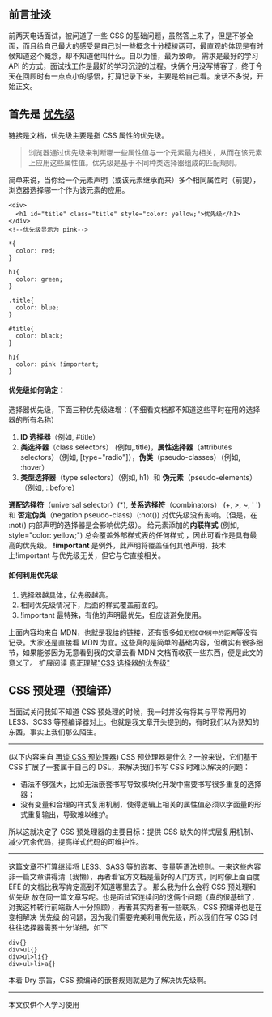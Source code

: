 ## 前言扯淡

前两天电话面试，被问道了一些 CSS 的基础问题，虽然答上来了，但是不够全面，而且给自己最大的感受是自己对一些概念十分模棱两可，最直观的体现是有时候知道这个概念，却不知道他叫什么。自以为懂，最为致命。
需求是最好的学习 API 的方式，面试找工作是最好的学习沉淀的过程。快俩个月没写博客了，终于今天在回顾时有一点点小的感悟，打算记录下来，主要是给自己看。废话不多说，开始正文。

## 首先是 [优先级](https://developer.mozilla.org/zh-CN/docs/Web/CSS/Specificity)

链接是文档，优先级主要是指 CSS 属性的优先级。

> 浏览器通过优先级来判断哪一些属性值与一个元素最为相关，从而在该元素上应用这些属性值。优先级是基于不同种类选择器组成的匹配规则。

简单来说，当你给一个元素声明（或该元素继承而来）多个相同属性时（前提），浏览器选择哪一个作为该元素的应用。

```
<div>
  <h1 id="title" class="title" style="color: yellow;">优先级</h1>
</div>
<!--优先级显示为 pink-->
```

```
*{
  color: red;
}

h1{
  color: green;
}

.title{
  color: blue;
}

#title{
  color: black;
}

h1{
  color: pink !important;
}
```

#### 优先级如何确定：

选择器优先级，下面三种优先级递增：（不细看文档都不知道这些平时在用的选择器的所有名称）

1. **ID 选择器**（例如, #title）
2. **类选择器**（class selectors） (例如,.title)，**属性选择器**（attributes selectors）（例如, [type="radio"]），**伪类**（pseudo-classes）（例如, :hover）
3. **类型选择器**（type selectors）（例如, h1）和 **伪元素**（pseudo-elements）（例如, ::before）

**通配选择符**（universal selector）(\*), **关系选择符**（combinators） (+, >, ~, ' ') 和 **否定伪类**（negation pseudo-class）(:not()) 对优先级没有影响。（但是，在 :not() 内部声明的选择器是会影响优先级）。
给元素添加的**内联样式** (例如, style="color: yellow;") 总会覆盖外部样式表的任何样式 ，因此可看作是具有最高的优先级。
**!important** 是例外，此声明将覆盖任何其他声明，技术上!important 与优先级无关，但它与它直接相关。

#### 如何利用优先级

1. 选择器越具体，优先级越高。
2. 相同优先级情况下，后面的样式覆盖前面的。
3. !important 最特殊，有他的声明最优先，但应该避免使用。

上面内容均来自 MDN，也就是我给的链接，还有很多如`无视DOM树中的距离`等没有记录。大家还是直接看 MDN 为宜。这些真的是简单的基础内容，但确实有很多细节，如果能够因为无意看到我的文章去看 MDN 文档而收获一些东西，便是此文的意义了。
扩展阅读 [真正理解"CSS 选择器的优先级"](https://github.com/jincdream/jincdream.github.io/issues/14)

## CSS 预处理（预编译）

当面试关问我知不知道 CSS 预处理的时候，我一时并没有将其与平常再用的 LESS、SCSS 等预编译器对上。也就是我文章开头提到的，有时我们以为熟知的东西，事实上我们那么陌生。

---

(以下内容来自 [再谈 CSS 预处理器](http://efe.baidu.com/blog/revisiting-css-preprocessors/))
CSS 预处理器是什么？一般来说，它们基于 CSS 扩展了一套属于自己的 DSL，来解决我们书写 CSS 时难以解决的问题：

- 语法不够强大，比如无法嵌套书写导致模块化开发中需要书写很多重复的选择器；
- 没有变量和合理的样式复用机制，使得逻辑上相关的属性值必须以字面量的形式重复输出，导致难以维护。

所以这就决定了 CSS 预处理器的主要目标：提供 CSS 缺失的样式层复用机制、减少冗余代码，提高样式代码的可维护性。

---

这篇文章不打算继续将 LESS、SASS 等的嵌套、变量等语法规则。一来这些内容非一篇文章讲得清（我懒），再者看官方文档是最好的入门方式，同时像上面百度 EFE 的文档比我写肯定高到不知道哪里去了。
那么我为什么会将 CSS 预处理和 优先级 放在同一篇文章写呢。也是面试官连续问的这俩个问题（真的很基础了，对我这种转行前端新人十分照顾），再者其实两者有一些联系，CSS 预编译也是在变相解决 优先级 的问题，因为我们需要完美利用优先级，所以我们在写 CSS 时往往选择器需要十分详细，如下

```
div{}
div>ul{}
div>ul>li{}
div>ul>li>a{}
```

本着 Dry 宗旨，CSS 预编译的嵌套规则就是为了解决优先级啊。

---

本文仅供个人学习使用
